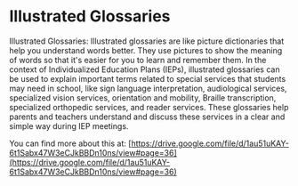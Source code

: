 # Illustrated Glossaries
Illustrated Glossaries: Illustrated glossaries are like picture dictionaries that help you understand words better. They use pictures to show the meaning of words so that it's easier for you to learn and remember them. In the context of Individualized Education Plans (IEPs), illustrated glossaries can be used to explain important terms related to special services that students may need in school, like sign language interpretation, audiological services, specialized vision services, orientation and mobility, Braille transcription, specialized orthopedic services, and reader services. These glossaries help parents and teachers understand and discuss these services in a clear and simple way during IEP meetings.

You can find more about this at: [https://drive.google.com/file/d/1au51uKAY-6t1Sabx47W3eCJkBBDn10ns/view#page=36](https://drive.google.com/file/d/1au51uKAY-6t1Sabx47W3eCJkBBDn10ns/view#page=36)
